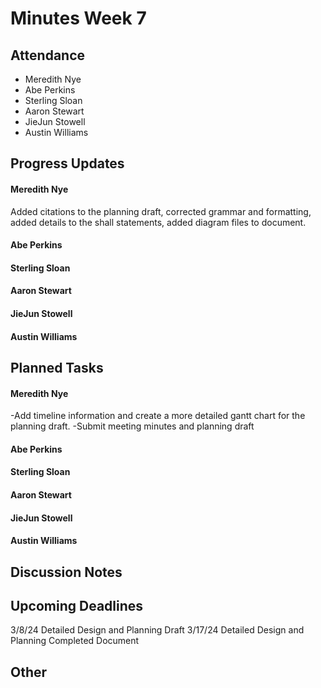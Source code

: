 # Minutes Week 7

## Attendance
   - Meredith Nye
   - Abe Perkins
   - Sterling Sloan
   - Aaron Stewart
   - JieJun Stowell
   - Austin Williams

## Progress Updates
#### Meredith Nye
Added citations to the planning draft, corrected grammar and formatting, added details to the shall statements, added diagram files to document.             
#### Abe Perkins
#### Sterling Sloan
#### Aaron Stewart
#### JieJun Stowell
#### Austin Williams

## Planned Tasks
#### Meredith Nye
-Add timeline information and create a more detailed gantt chart for the planning draft. 
-Submit meeting minutes and planning draft
#### Abe Perkins
#### Sterling Sloan
#### Aaron Stewart
#### JieJun Stowell
#### Austin Williams

## Discussion Notes

## Upcoming Deadlines
3/8/24 Detailed Design and Planning Draft
3/17/24 Detailed Design and Planning Completed Document

## Other
